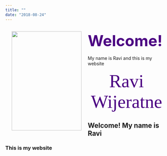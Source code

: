 ```yaml
---
title: ""
date: "2018-08-24"
---
```


<div>
    <img style="float: left; margin:0px 20px" src="/./images/Ellis_small.jpg" width="220" height="312" />
    <h2 class="no_margin"><font style="font-size:5vw" color="#4B0082">Welcome!</font></h2> My name is Ravi and this is my website</p>
</div>

<center><font color="#4B0082"><font style="font-size:6vw"><font face='Great Vibes'>Ravi Wijeratne</font></font></font></center>

## Welcome! My name is Ravi
### This is my website

<center></a></center>
